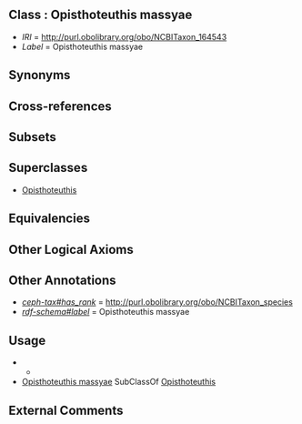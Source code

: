 
## Class : Opisthoteuthis massyae

 * *IRI* = http://purl.obolibrary.org/obo/NCBITaxon_164543
 * *Label* = Opisthoteuthis massyae

## Synonyms


## Cross-references


## Subsets


## Superclasses

 * [Opisthoteuthis](../../NCBITaxon/59/NCBITaxon_102659.md)

## Equivalencies


## Other Logical Axioms


## Other Annotations

 * *[ceph-tax#has_rank](../../ceph-tax#has/nk/ceph-tax#has_rank.md)* = http://purl.obolibrary.org/obo/NCBITaxon_species
 * *[rdf-schema#label](../../el/rdf-schema#label.md)* = Opisthoteuthis massyae

## Usage

 * -
 * [Opisthoteuthis massyae](../../NCBITaxon/43/NCBITaxon_164543.md) SubClassOf [Opisthoteuthis](../../NCBITaxon/59/NCBITaxon_102659.md)

## External Comments

